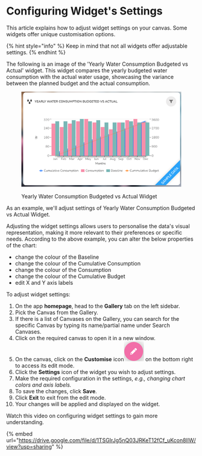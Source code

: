 # Configuring Widget's Settings

This article explains how to adjust widget settings on your canvas. Some widgets offer unique customisation options.

{% hint style="info" %}
Keep in mind that not all widgets offer adjustable settings.
{% endhint %}

The following is an image of the 'Yearly Water Consumption Budgeted vs Actual' widget. This widget compares the yearly budgeted water consumption with the actual water usage, showcasing the variance between the planned budget and the actual consumption.

<figure><img src="../.gitbook/assets/Configuring Widget&#x27;s Settings_S1.png" alt="" width="563"><figcaption><p> Yearly Water Consumption Budgeted vs Actual Widget</p></figcaption></figure>

As an example, we'll adjust settings of Yearly Water Consumption Budgeted vs Actual Widget.

Adjusting the widget settings allows users to personalise the data's visual representation, making it more relevant to their preferences or specific needs. According to the above example, you can alter the below properties of the chart:

* change the colour of the Baseline
* change the colour of the Cumulative Consumption
* change the colour of the Consumption
* change the colour of the Cumulative Budget
* edit  X and Y axis labels

To adjust widget settings:

1. On the app **homepage**, head to the **Gallery** tab on the left sidebar.
2. Pick the Canvas from the Gallery.&#x20;
3. If there is a list of Canvases on the Gallery, you can search for the specific Canvas by typing its name/partial name under Search Canvases.
4. Click on the required canvas to open it in a new window.
5. On the canvas, click on the **Customise** icon![](<../.gitbook/assets/Customise icon (3).png>) on the bottom right to access its edit mode.
6. Click the **Settings** icon of the widget you wish to adjust settings.
7. Make the required configuration in the settings, _e.g., changing chart colors and axis labels._
8. To save the changes, click **Save**.
9. Click **Exit** to exit from the edit mode.
10. Your changes will be applied and displayed on the widget.

Watch this video on configuring widget settings to gain more understanding.

{% embed url="https://drive.google.com/file/d/1TSGIrJg5nQ03JRKeT12fCf_uKcon8lIW/view?usp=sharing" %}
